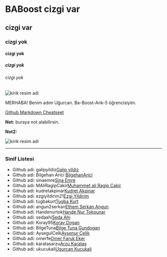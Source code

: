 # BABoost cizgi var
## cizgi var
### cizgi yok
#### cizgi yok
##### cizgi yok
###### cizgi yok


![kirik resim adi](https://raw.githubusercontent.com/gist/ManulMax/2d20af60d709805c55fd784ca7cba4b9/raw/bcfeac7604f674ace63623106eb8bb8471d844a6/github.gif)


MERHABA! Benim adım Uğurcan. Ba-Boost-Ank-5 öğrencisiyim.

[Github Markdown Cheatseet](https://guides.github.com/pdfs/markdown-cheatsheet-online.pdf)

**Not:** buraya not alabilirsin.

**Not2:** 

![kirik resim adi](x)


----

### Sinif Listesi
- Github adi: galipyildiz[Galip yildiz](https://github.com/galipyildiz)
- Github adi: Bilgehan Arici [BilgehanArici](https://github.com/BilgehanArici)
- Github adi: sinaemre[Sina Emre](https://github.com/sinaemre)
- Github adi: MAliRagipCakir[Muhammet ali Ragip Cakir](https://github.com/MAliRagipCakir)
- Github adi: kudretakpinar[Kudret Akpinar](https://github.com/kudretakpinar)
- Github adi: ezgiyildirim21[Ezgi Yildirim](https://github.com/ezgiyildirim21)
- Github adi: tugbakurt[Tugba Kurt](https://github.com/tugbakurt)
- Github adi: angun2serkan[Ethem Serkan Angun](https://github.com/angun2serkan)
- Github adi: Handenurtok[Hande Nur Tokpunar](https://github.com/Handenurtok)
- Github adi: sedaahi[Seda Ahi](https://github.com/sedaahi)
- Github adi: Koray95[Koray Dogan](https://github.com/Koray95)
- Github adi: BilgeTuna[Bilge Tuna Gundogan](https://github.com/BilgeTuna)
- Github adi: AysegulCelk[Aysenur Celik](https://github.com/AysegulCelk)
- Github adi: omerfe[Omer Faruk Eker](https://github.com/omerfe)
- Github adi: karatasarzu[Arzu Karatas](https://github.com/karatasarzu)
- Github adi: ukucukali[Ugurcan Kucukali](https://github.com/ukucukali)

